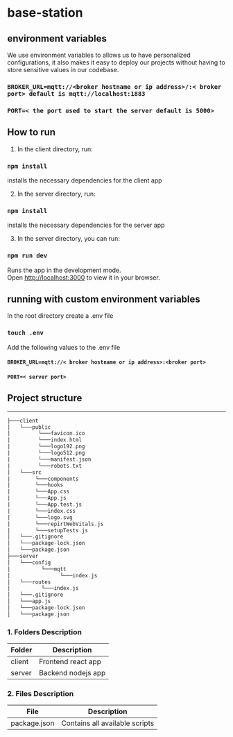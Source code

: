 # base-station

## environment variables

We use environment variables to allows us to have personalized configurations, it also makes it easy to deploy our projects without having to store sensitive values in our codebase.

### `BROKER_URL=mqtt://<broker hostname or ip address>/:< broker port> default is mqtt://localhost:1883 `

### `PORT=< the port used to start the server default is 5000>`

## How to run

1. In the client directory, run:

### `npm install`

installs the necessary dependencies for the client app

2. In the server directory, run:

### `npm install`

installs the necessary dependencies for the server app

3. In the server directory, you can run:

### `npm run dev`

Runs the app in the development mode.\
Open [http://localhost:3000](http://localhost:3000) to view it in your browser.

## running with custom environment variables

In the root directory create a .env file

### `touch .env`

Add the following values to the .env file

#### `BROKER_URL=mqtt://< broker hostname or ip address>:<broker port>`

#### `PORT=< server port>`

## Project structure

---

```asm
├───client
│   └───public
|         └───favicon.ico
|         └───index.html
|         └───logo192.png
|         └───logo512.png
|         └───manifest.json
|         └───robots.txt
│   └───src
|        └───components
|        └───hooks
|        └───App.css
|        └───App.js
|        └───App.test.js
|        └───index.css
|        └───logo.svg
|        └───repirtWebVitals.js
|        └───setupTests.js
│   └───.gitignore
│   └───package-lock.json
│   └───package.json
├───server
│   └───config
|          └───mqtt
|                └───index.js
│   └───routes
|          └───index.js
│   └───.gitignore
│   └───app.js
│   └───package-lock.json
│   └───package.json

```

### 1. Folders Description

| Folder | Description        |
| ------ | ------------------ |
| client | Frontend react app |
| server | Backend nodejs app |

### 2. Files Description

| File         | Description                    |
| ------------ | ------------------------------ |
| package.json | Contains all available scripts |
